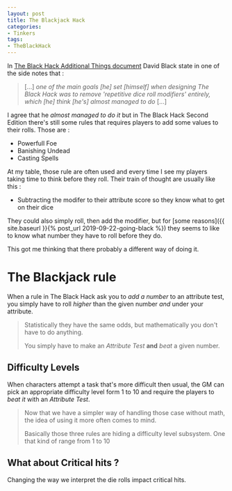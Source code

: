```yaml
---
layout: post
title: The Blackjack Hack
categories: 
- Tinkers
tags: 
- TheBlackHack
---
```


In [The Black Hack Additional Things document](http://dngnsndrgns.blogspot.com/2016/05/additional-things.html)  David Black state in one of the side notes that :

> [...] _one of the main goals [he] set [himself] when designing The Black Hack was to remove 'repetitive dice roll modifiers' entirely, which [he] think [he's] almost managed to do_ [...]

I agree that he _almost managed to do it_ but in The Black Hack Second Edition there's still some rules that requires players to add some values to their rolls. Those are : 
 * Powerfull Foe
 * Banishing Undead
 * Casting Spells

At my table, those rule are often used and every time I see my players taking time to think before they roll. Their train of thought are usually like this :
 * Subtracting the modifer to their attribute score so they know what to get on their dice
 
They could also simply roll, then add the modifier, but for [some reasons]({{ site.baseurl }}{% post_url
2019-09-22-going-black %}) they seems to like to know what number they have to roll before they do.  

This got me thinking that there probably a different way of doing it. 



# The Blackjack rule
When a rule in The Black Hack ask you to _add a number_ to an attribute test, you simply have to roll _higher_ than the given number _and_ under your attribute.

> Statistically they have the same odds, but mathematically you don't have to do anything.
> 
> You simply have to make an _Attribute Test_ **and** _beat_ a given number.

## Difficulty Levels

When characters attempt a task that's more difficult then usual, the GM can pick an appropriate difficulty level form  1 to 10 and require the players to _beat it_ with an _Attribute Test_.

> Now that we have a simpler way of handling those case without math, the idea of using it more often comes to mind.
> 
> Basically those three rules are hiding a difficulty level subsystem. One that kind of range from 1 to 10

## What about Critical hits ?
Changing the way we interpret the die rolls impact critical hits. 


<!--stackedit_data:
eyJoaXN0b3J5IjpbLTQzMjU1OTg1NCw2NzQ5NDY1ODMsLTE4MD
Y4NDE5OTUsMTIwNjQ4MDc3Myw0MzY1NzA0MzcsNzk2NzI3MzQ2
LC0yMTE1MjA3NDg2LC0yODA4MDQ4MzksMTM0NTA4MDc3NCw3Mz
A5OTgxMTZdfQ==
-->